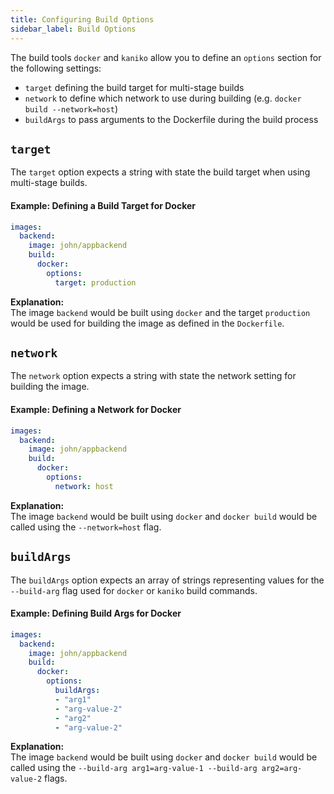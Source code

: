 ```yaml
---
title: Configuring Build Options
sidebar_label: Build Options
---
```


The build tools `docker` and `kaniko` allow you to define an `options` section for the following settings:
- `target` defining the build target for multi-stage builds
- `network` to define which network to use during building (e.g. `docker build --network=host`)
- `buildArgs` to pass arguments to the Dockerfile during the build process


## `target`
The `target` option expects a string with state the build target when using multi-stage builds.

#### Example: Defining a Build Target for Docker
```yaml
images:
  backend:
    image: john/appbackend
    build:
      docker:
        options:
          target: production
```
**Explanation:**  
The image `backend` would be built using `docker` and the target `production` would be used for building the image as defined in the `Dockerfile`.


## `network`
The `network` option expects a string with state the network setting for building the image.

#### Example: Defining a Network for Docker
```yaml
images:
  backend:
    image: john/appbackend
    build:
      docker:
        options:
          network: host
```
**Explanation:**  
The image `backend` would be built using `docker` and `docker build` would be called using the `--network=host` flag.


## `buildArgs`
The `buildArgs` option expects an array of strings representing values for the `--build-arg` flag used for `docker` or `kaniko` build commands.

#### Example: Defining Build Args for Docker
```yaml
images:
  backend:
    image: john/appbackend
    build:
      docker:
        options:
          buildArgs:
          - "arg1"
          - "arg-value-2"
          - "arg2"
          - "arg-value-2"
```
**Explanation:**  
The image `backend` would be built using `docker` and `docker build` would be called using the `--build-arg arg1=arg-value-1 --build-arg arg2=arg-value-2` flags.
